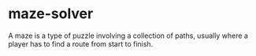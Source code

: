 # maze-solver

A maze is a type of puzzle involving a collection of paths, usually where a player has to find a route from start to finish.
